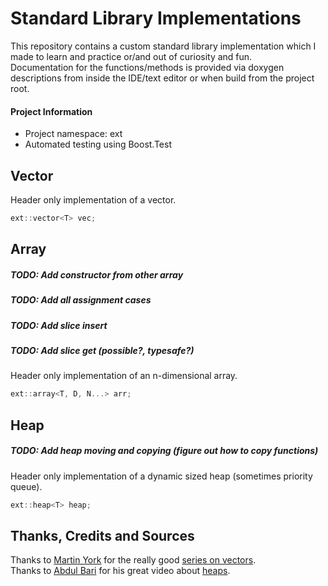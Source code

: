 # Standard Library Implementations
This repository contains a custom standard library implementation which I made to learn and practice or/and out of curiosity and fun. <br>
Documentation for the functions/methods is provided via doxygen descriptions from inside the IDE/text editor or when build from the project root.

#### Project Information
- Project namespace: ext
- Automated testing using Boost.Test

## Vector
Header only implementation of a vector.
```cpp
ext::vector<T> vec;
```

## Array
##### TODO: Add constructor from other array
##### TODO: Add all assignment cases
##### TODO: Add slice insert
##### TODO: Add slice get (possible?, typesafe?)
Header only implementation of an n-dimensional array.
```cpp
ext::array<T, D, N...> arr;
```

## Heap
##### TODO: Add heap moving and copying (figure out how to copy functions)
Header only implementation of a dynamic sized heap (sometimes priority queue).
```cpp
ext::heap<T> heap;
```

## Thanks, Credits and Sources
Thanks to [Martin York](https://github.com/Loki-Astari) for the really good [series on vectors](https://lokiastari.com/posts/Vector-ResourceManagementAllocation). <br>
Thanks to [Abdul Bari](https://www.youtube.com/channel/UCZCFT11CWBi3MHNlGf019nw) for his great video about [heaps](https://www.youtube.com/watch?v=HqPJF2L5h9U).
